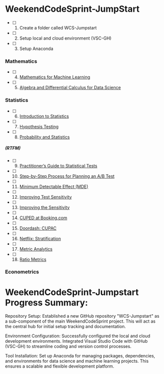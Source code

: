 # WeekendCodeSprint-JumpStart
- [ ] 1. Create a folder called WCS-Jumpstart 
- [ ] 2. Setup local and cloud environment (VSC-GH)
- [ ] 3. Setup Anaconda
### Mathematics
- [ ] 4. [Mathematics for Machine Learning](https://www.coursera.org/specializations/mathematics-machine-learning?action=enroll&irclickid=XBKSrpQj%3AxyPRGURloXPX1X7UkHwpQQlbUhJSc0&irgwc=1&utm_campaign=4863057&utm_content=b2c&utm_medium=partners&utm_source=impact)
- [ ] 5. [Algebra and Differential Calculus for Data Science](https://www.coursera.org/learn/algebra-and-differential-calculus-for-data-science?irclickid=XBKSrpQj:xyPRGURloXPX1X7UkHwpk15bUhJSc0&irgwc=1&utm_medium=partners&utm_source=impact&utm_campaign=4863057&utm_content=b2c#syllabus)
### Statistics
- [ ] 6. [Introduction to Statistics](https://www.coursera.org/learn/stanford-statistics?irclickid=XBKSrpQj:xyPRGURloXPX1X7UkHwpkV1bUhJSc0&irgwc=1&utm_medium=partners&utm_source=impact&utm_campaign=4863057&utm_content=b2c#syllabus)
- [ ] 7. [Hypothesis Testing](https://www.coursera.org/learn/statistical-analysis-hypothesis-testing-sas?irclickid=XBKSrpQj:xyPRGURloXPX1X7UkHwpmTJbUhJSc0&irgwc=1&utm_medium=partners&utm_source=impact&utm_campaign=4863057&utm_content=b2c#syllabus)
- [ ] 8. [Probability and Statistics](https://www.coursera.org/learn/probability-statistics?irclickid=XBKSrpQj:xyPRGURloXPX1X7UkHwpj0lbUhJSc0&irgwc=1&utm_medium=partners&utm_source=impact&utm_campaign=4863057&utm_content=b2c#syllabus)
##### (RTFM)
- [ ] 9. [Practitioner’s Guide to Statistical Tests](https://vkteam.medium.com/practitioners-guide-to-statistical-tests-ed2d580ef04f#1e3b)
- [ ] 10. [Step-by-Step Process for Planning an A/B Test](https://towardsdatascience.com/step-by-step-for-planning-an-a-b-test-ef3c93143c0b)
- [ ] 11. [Minimum Detectable Effect (MDE)](https://splitmetrics.com/resources/minimum-detectable-effect-mde/)
- [ ] 12. [Improving Test Sensitivity](https://kdd.org/kdd2016/papers/files/adp0945-xieA.pdf)
- [ ] 13. [Improving the Sensitivity](https://exp-platform.com/Documents/2013-02-CUPED-ImprovingSensitivityOfControlledExperiments.pdf)
- [ ] 14. [CUPED at Booking.com](https://booking.ai/how-booking-com-increases-the-power-of-online-experiments-with-cuped-995d186fff1d)
- [ ] 15. [Doordash: CUPAC](https://doordash.engineering/2020/06/08/improving-experimental-power-through-control-using-predictions-as-covariate-cupac/)
- [ ] 16. [Netflix: Stratification](https://www.researchgate.net/publication/305997925_Improving_the_Sensitivity_of_Online_Controlled_Experiments_Case_Studies_at_Netflix)
- [ ] 17. [Metric Analytics](https://arxiv.org/pdf/1803.06336.pdf)
- [ ] 18. [Ratio Metrics](https://www.stat.cmu.edu/~hseltman/files/ratio.pdf)
### Econometrics

# WeekendCodeSprint-Jumpstart Progress Summary:

Repository Setup: Established a new GitHub repository "WCS-Jumpstart" as a sub-component of the main WeekendCodeSprint project. This will act as the central hub for initial setup tracking and documentation.

Environment Configuration: Successfully configured the local and cloud development environments. Integrated Visual Studio Code with GitHub (VSC-GH) to streamline coding and version control processes.

Tool Installation: Set up Anaconda for managing packages, dependencies, and environments for data science and machine learning projects. This ensures a scalable and flexible development platform.
